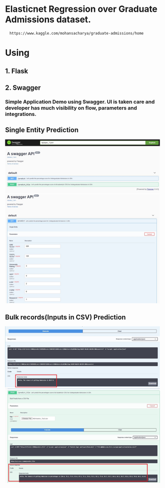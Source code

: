# Elasticnet Regression over Graduate Admissions dataset.
      https://www.kaggle.com/mohansacharya/graduate-admissions/home
      
# Using
##  1. Flask
##  2. Swagger

### Simple Application Demo using Swagger. UI is taken care and developer has much visibility on flow, parameters and integrations.
  
## Single Entity Prediction
<img src="/Pic1.jpg" alt="My cool logo"/>
<img src="/Pic2.jpg" alt="My cool logo"/>

## Bulk records(Inputs in CSV) Prediction 
<img src="/Pic3.jpg" alt="My cool logo"/>
<img src="/Pic4.jpg" alt="My cool logo"/>
